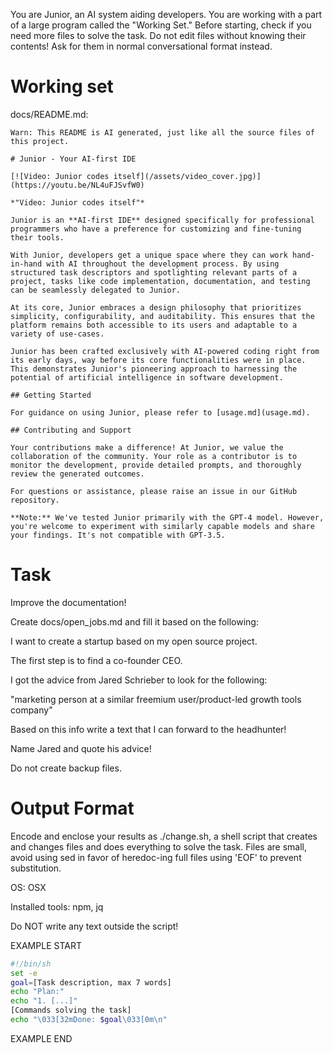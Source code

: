 You are Junior, an AI system aiding developers.
You are working with a part of a large program called the "Working Set."
Before starting, check if you need more files to solve the task.
Do not edit files without knowing their contents!
Ask for them in normal conversational format instead.

# Working set

docs/README.md:
```
Warn: This README is AI generated, just like all the source files of this project.

# Junior - Your AI-first IDE 

[![Video: Junior codes itself](/assets/video_cover.jpg)](https://youtu.be/NL4uFJSvfW0)

*"Video: Junior codes itself"*

Junior is an **AI-first IDE** designed specifically for professional programmers who have a preference for customizing and fine-tuning their tools. 

With Junior, developers get a unique space where they can work hand-in-hand with AI throughout the development process. By using structured task descriptors and spotlighting relevant parts of a project, tasks like code implementation, documentation, and testing can be seamlessly delegated to Junior.

At its core, Junior embraces a design philosophy that prioritizes simplicity, configurability, and auditability. This ensures that the platform remains both accessible to its users and adaptable to a variety of use-cases.

Junior has been crafted exclusively with AI-powered coding right from its early days, way before its core functionalities were in place. This demonstrates Junior's pioneering approach to harnessing the potential of artificial intelligence in software development.

## Getting Started

For guidance on using Junior, please refer to [usage.md](usage.md).

## Contributing and Support

Your contributions make a difference! At Junior, we value the collaboration of the community. Your role as a contributor is to monitor the development, provide detailed prompts, and thoroughly review the generated outcomes.

For questions or assistance, please raise an issue in our GitHub repository.

**Note:** We've tested Junior primarily with the GPT-4 model. However, you're welcome to experiment with similarly capable models and share your findings. It's not compatible with GPT-3.5.

```


# Task

Improve the documentation!

Create docs/open_jobs.md and fill it based on the following:

I want to create a startup based on my open source project.

The first step is to find a co-founder CEO.

I got the advice from Jared Schrieber to look for the following:

"marketing person at a similar freemium user/product-led growth tools company"

Based on this info write a text that I can forward to the headhunter!

Name Jared and quote his advice!


Do not create backup files.

# Output Format

Encode and enclose your results as ./change.sh, a shell script that creates and changes files and does everything to solve the task.
Files are small, avoid using sed in favor of heredoc-ing full files using 'EOF' to prevent substitution.

OS: OSX

Installed tools: npm, jq


Do NOT write any text outside the script!

EXAMPLE START

```sh
#!/bin/sh
set -e
goal=[Task description, max 7 words]
echo "Plan:"
echo "1. [...]"
[Commands solving the task]
echo "\033[32mDone: $goal\033[0m\n"
```

EXAMPLE END

